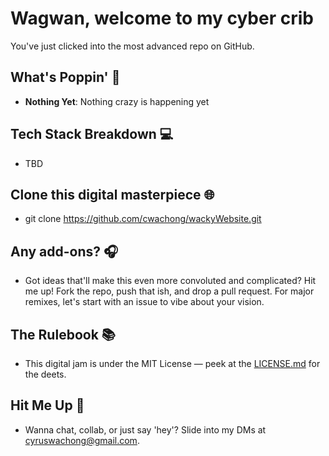 # Wagwan, welcome to my cyber crib

You've just clicked into the most advanced repo on GitHub.

## What's Poppin' 🚀

- **Nothing Yet**: Nothing crazy is happening yet

## Tech Stack Breakdown 💻

- TBD

## Clone this digital masterpiece 🌐

- git clone https://github.com/cwachong/wackyWebsite.git

## Any add-ons? 🎧

- Got ideas that'll make this even more convoluted and complicated? Hit me up! Fork the repo, push that ish, and drop a pull request. For major remixes, let's start with an issue to vibe about your vision.

## The Rulebook 📚

- This digital jam is under the MIT License — peek at the [LICENSE.md](LICENSE) for the deets.

## Hit Me Up 📱

- Wanna chat, collab, or just say 'hey'? Slide into my DMs at cyruswachong@gmail.com.
